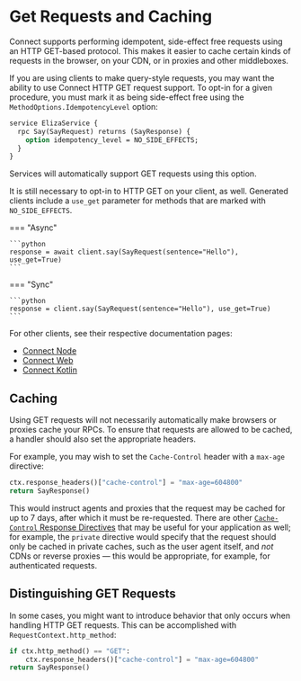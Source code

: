 # Get Requests and Caching

Connect supports performing idempotent, side-effect free requests using an HTTP GET-based protocol.
This makes it easier to cache certain kinds of requests in the browser, on your CDN, or in proxies and
other middleboxes.

If you are using clients to make query-style requests, you may want the ability to use Connect HTTP GET
request support. To opt-in for a given procedure, you must mark it as being side-effect free using the
`MethodOptions.IdempotencyLevel` option:

```protobuf
service ElizaService {
  rpc Say(SayRequest) returns (SayResponse) {
    option idempotency_level = NO_SIDE_EFFECTS;
  }
}
```

Services will automatically support GET requests using this option.

It is still necessary to opt-in to HTTP GET on your client, as well. Generated clients include a
`use_get` parameter for methods that are marked with `NO_SIDE_EFFECTS`.

=== "Async"

    ```python
    response = await client.say(SayRequest(sentence="Hello"), use_get=True)
    ```

=== "Sync"

    ```python
    response = client.say(SayRequest(sentence="Hello"), use_get=True)
    ```

For other clients, see their respective documentation pages:

- [Connect Node](https://connectrpc.com/docs/node/get-requests-and-caching)
- [Connect Web](https://connectrpc.com/docs/web/get-requests-and-caching)
- [Connect Kotlin](https://connectrpc.com/docs/kotlin/get-requests-and-caching)

## Caching

Using GET requests will not necessarily automatically make browsers or proxies cache your RPCs.
To ensure that requests are allowed to be cached, a handler should also set the appropriate headers.

For example, you may wish to set the `Cache-Control` header with a `max-age` directive:

```python
ctx.response_headers()["cache-control"] = "max-age=604800"
return SayResponse()
```

This would instruct agents and proxies that the request may be cached for up to 7 days, after which
it must be re-requested. There are other [`Cache-Control` Response Directives](https://developer.mozilla.org/en-US/docs/Web/HTTP/Headers/Cache-Control#response_directives)
that may be useful for your application as well; for example, the `private` directive would specify that
the request should only be cached in private caches, such as the user agent itself, and _not_ CDNs or reverse
proxies — this would be appropriate, for example, for authenticated requests.

## Distinguishing GET Requests

In some cases, you might want to introduce behavior that only occurs when handling HTTP GET requests.
This can be accomplished with `RequestContext.http_method`:

```python
if ctx.http_method() == "GET":
    ctx.response_headers()["cache-control"] = "max-age=604800"
return SayResponse()
```
